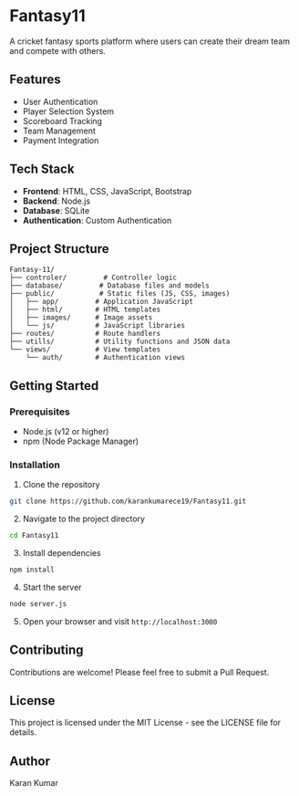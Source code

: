 # Fantasy11

A cricket fantasy sports platform where users can create their dream team and compete with others.

## Features

- User Authentication 
- Player Selection System
- Scoreboard Tracking
- Team Management
- Payment Integration

## Tech Stack

- **Frontend**: HTML, CSS, JavaScript, Bootstrap
- **Backend**: Node.js
- **Database**: SQLite
- **Authentication**: Custom Authentication

## Project Structure

```
Fantasy-11/
├── controler/         # Controller logic
├── database/         # Database files and models
├── public/           # Static files (JS, CSS, images)
│   ├── app/         # Application JavaScript
│   ├── html/        # HTML templates
│   ├── images/      # Image assets
│   └── js/          # JavaScript libraries
├── routes/          # Route handlers
├── utills/          # Utility functions and JSON data
└── views/           # View templates
    └── auth/        # Authentication views
```

## Getting Started

### Prerequisites

- Node.js (v12 or higher)
- npm (Node Package Manager)

### Installation

1. Clone the repository
```bash
git clone https://github.com/karankumarece19/Fantasy11.git
```

2. Navigate to the project directory
```bash
cd Fantasy11
```

3. Install dependencies
```bash
npm install
```

4. Start the server
```bash
node server.js
```

5. Open your browser and visit `http://localhost:3000`

## Contributing

Contributions are welcome! Please feel free to submit a Pull Request.

## License

This project is licensed under the MIT License - see the LICENSE file for details.

## Author

Karan Kumar 
